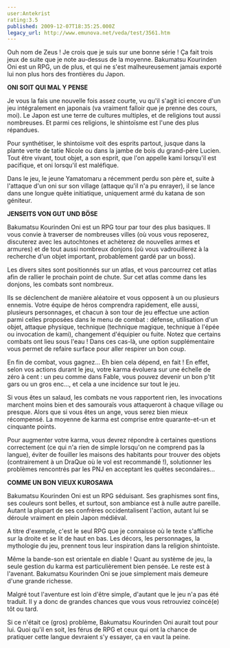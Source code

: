 ```yaml
---
user:Antekrist
rating:3.5
published: 2009-12-07T18:35:25.000Z
legacy_url: http://www.emunova.net/veda/test/3561.htm
---
```

Ouh nom de Zeus ! Je crois que je suis sur une bonne série ! Ça fait trois jeux de suite que je note au-dessus de la moyenne. Bakumatsu Kourinden Oni est un RPG, un de plus, et qui ne s'est malheureusement jamais exporté lui non plus hors des frontières du Japon.  

  

**ONI SOIT QUI MAL Y PENSE**  

Je vous la fais une nouvelle fois assez courte, vu qu'il s'agit ici encore d'un jeu intégralement en japonais (va vraiment falloir que je prenne des cours, moi). Le Japon est une terre de cultures multiples, et de religions tout aussi nombreuses. Et parmi ces religions, le shintoïsme est l'une des plus répandues.  

Pour synthétiser, le shintoïsme voit des esprits partout, jusque dans la plante verte de tatie Nicole ou dans la jambe de bois du grand-père Lucien. Tout être vivant, tout objet, a son esprit, que l'on appelle kami lorsqu'il est pacifique, et oni lorsqu'il est maléfique.  

Dans le jeu, le jeune Yamatomaru a récemment perdu son père et, suite à l'attaque d'un oni sur son village (attaque qu'il n'a pu enrayer), il se lance dans une longue quête initiatique, uniquement armé du katana de son géniteur.  

  

**JENSEITS VON GUT UND BÖSE**  

Bakumatsu Kourinden Oni est un RPG tour par tour des plus basiques. Il vous convie à traverser de nombreuses villes (où vous vous reposerez, discuterez avec les autochtones et achèterez de nouvelles armes et armures) et de tout aussi nombreux donjons (où vous vadrouillerez à la recherche d'un objet important, probablement gardé par un boss).  

Les divers sites sont positionnés sur un atlas, et vous parcourrez cet atlas afin de rallier le prochain point de chute. Sur cet atlas comme dans les donjons, les combats sont nombreux.  

Ils se déclenchent de manière aléatoire et vous opposent à un ou plusieurs ennemis. Votre équipe de héros comprendra rapidement, elle aussi, plusieurs personnages, et chacun à son tour de jeu effectue une action parmi celles proposées dans le menu de combat : défense, utilisation d'un objet, attaque physique, technique (technique magique, technique à l'épée ou invocation de kami), changement d'équipier ou fuite. Notez que certains combats ont lieu sous l'eau ! Dans ces cas-là, une option supplémentaire vous permet de refaire surface pour aller respirer un bon coup.  

En fin de combat, vous gagnez... Eh bien cela dépend, en fait ! En effet, selon vos actions durant le jeu, votre karma évoluera sur une échelle de zéro à cent : un peu comme dans Fable, vous pouvez devenir un bon p'tit gars ou un gros enc..., et cela a une incidence sur tout le jeu.  

Si vous êtes un salaud, les combats ne vous rapportent rien, les invocations marchent moins bien et des samouraïs vous attaqueront à chaque village ou presque. Alors que si vous êtes un ange, vous serez bien mieux récompensé. La moyenne de karma est comprise entre quarante-et-un et cinquante points.  

Pour augmenter votre karma, vous devrez répondre à certaines questions correctement (ce qui n'a rien de simple lorsqu'on ne comprend pas la langue), éviter de fouiller les maisons des habitants pour trouver des objets (contrairement à un DraQue où le vol est recommandé !), solutionner les problèmes rencontrés par les PNJ en acceptant les quêtes secondaires...  

  

**COMME UN BON VIEUX KUROSAWA**  

Bakumatsu Kourinden Oni est un RPG séduisant. Ses graphismes sont fins, ses couleurs sont belles, et surtout, son ambiance est à nulle autre pareille. Autant la plupart de ses confrères occidentalisent l'action, autant lui se déroule vraiment en plein Japon médiéval.  

A titre d'exemple, c'est le seul RPG que je connaisse où le texte s'affiche sur la droite et se lit de haut en bas. Les décors, les personnages, la mythologie du jeu, prennent tous leur inspiration dans la religion shintoïste.  

Même la bande-son est orientale en diable ! Quant au système de jeu, la seule gestion du karma est particulièrement bien pensée. Le reste est à l'avenant. Bakumatsu Kourinden Oni se joue simplement mais demeure d'une grande richesse.  

Malgré tout l'aventure est loin d'être simple, d'autant que le jeu n'a pas été traduit. Il y a donc de grandes chances que vous vous retrouviez coincé(e) tôt ou tard.  

Si ce n'était ce (gros) problème, Bakumatsu Kourinden Oni aurait tout pour lui. Quoi qu'il en soit, les férus de RPG et ceux qui ont la chance de pratiquer cette langue devraient s'y essayer, ça en vaut la peine.